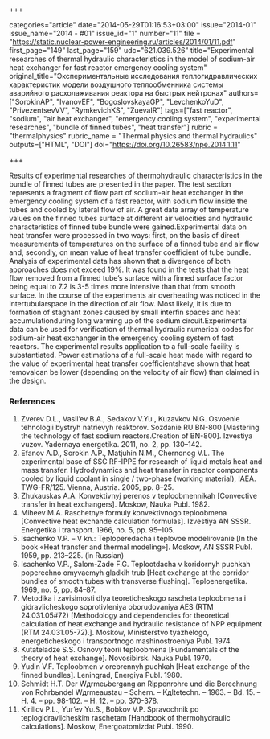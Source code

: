 +++

categories="article"
date="2014-05-29T01:16:53+03:00"
issue="2014-01"
issue_name="2014 - #01"
issue_id="1"
number="11"
file = "https://static.nuclear-power-engineering.ru/articles/2014/01/11.pdf"
first_page="149"
last_page="159"
udc="621.039.526"
title="Experimental researches of thermal hydraulic characteristics in the model of sodium-air heat exchanger for fast reactor emergency cooling system"
original_title="Экспериментальные исследования теплогидравлических характеристик модели воздушного теплообменника системы аварийного расхолаживания реактора на быстрых нейтронах"
authors=["SorokinAP", "IvanovEF", "BogoslovskayaGP", "LevchenkoYuD", "PrivezentsevVV", "RymkevichKS", "ZuevaIR"]
tags=["fast reactor", "sodium", "air heat exchanger", "emergency cooling system", "experimental researches", "bundle of finned tubes", "heat transfer"]
rubric = "thermalphysics"
rubric_name = "Thermal physics and thermal hydraulics"
outputs=["HTML", "DOI"]
doi="https://doi.org/10.26583/npe.2014.1.11"

+++

Results of experimental researches of thermohydraulic characteristics in the bundle of finned tubes are presented in the paper. The test section represents a fragment of flow part of sodium-air heat exchanger in the emergency cooling system of a fast reactor, with sodium flow inside the tubes and cooled by lateral flow of air. A great data array of temperature values on the finned tubes surface at different air velocities and hydraulic characteristics of finned tube bundle were gained.Experimental data on heat transfer were processed in two ways: first, on the basis of direct measurements of temperatures on the surface of a finned tube and air flow and, secondly, on mean value of heat transfer coefficient of tube bundle. Analysis of experimental data has shown that a divergence of both approaches does not exceed 19%. It was found in the tests that the heat flow removed from a finned tube’s surface with a finned surface factor being equal to 7.2 is 3-5 times more intensive than that from smooth surface. In the course of the experiments air overheating was noticed in the intertubularspace in the direction of air flow. Most likely, it is due to formation of stagnant zones caused by small interfin spaces and heat accumulationduring long warming up of the sodium circuit.Experimental data can be used for verification of thermal hydraulic numerical codes for sodium-air heat exchanger in the emergency cooling system of fast reactors. The experimental results application to a full-scale facility is substantiated. Power estimations of a full-scale heat made with regard to the value of experimental heat transfer coefficientshave shown that heat removalcan be lower (depending on the velocity of air flow) than claimed in the design.

### References

1. Zverev D.L., Vasil’ev B.A., Sedakov V.Yu., Kuzavkov N.G. Osvoenie tehnologii bystryh natrievyh reaktorov. Sozdanie RU BN-800 [Mastering the technology of fast sodium reactors.Creation of BN-800]. Izvestiya vuzov. Yadernaya energetika. 2011, no. 2, pp. 130–142.
2. Efanov A.D., Sorokin A.P., Matjuhin N.M., Chernonog V.L. The experimental base of SSC RF-IPPE for research of liquid metals heat and mass transfer. Hydrodynamics and heat transfer in reactor components cooled by liquid coolant in single / two-phase (working material), IAEA. TWG-FR/125. Vienna, Austria. 2005, pp. 8–25.
3. Zhukauskas A.A. Konvektivnyj perenos v teploobmennikah [Convective transfer in heat exchangers]. Moskow, Nauka Publ. 1982.
4. Miheev M.A. Raschetnye formuly konvektivnogo teploobmena [Convective heat exchande calculation formulas]. Izvestiya AN SSSR. Energetika i transport. 1966, no. 5, pp. 95–105.
5. Isachenko V.P. – V kn.: Teploperedacha i teplovoe modelirovanie [In the book «Heat transfer and thermal modeling»]. Moskow, AN SSSR Publ. 1959, pp. 213–225. (in Russian)
6. Isachenko V.P., Salom-Zade F.G. Teplootdacha v koridornyh puchkah poperechno omyvaemyh gladkih trub [Heat exchange at the corridor bundles of smooth tubes with transverse flushing]. Teploenergetika. 1969, no. 5, pp. 84–87.
7. Metodika i zavisimosti dlya teoreticheskogo rascheta teploobmena i gidravlicheskogo soprotivleniya oborudovaniya AES (RTM 24.031.05#72) [Methodology and dependencies for theoretical calculation of heat exchange and hydraulic resistance of NPP equipment (RTM 24.031.05-72).]. Moskow, Ministerstvo tyazhelogo, energeticheskogo i transportnogo mashinostroeniya Publ. 1974.
8. Kutateladze S.S. Osnovy teorii teploobmena [Fundamentals of the theory of heat exchange]. Novosibirsk. Nauka Publ. 1970.
9. Yudin V.F. Teploobmen v orebrennyh puchkah [Heat exchange of the finned bundles]. Leningrad, Energiya Publ. 1980.
10. Schmidt H.T. Der Wдrmeьbergang an Rippenrohre und die Berechnung von Rohrbьndel Wдrmeaustau – Schern. – Kдltetechn. – 1963. – Bd. 15. – H. 4. – pp. 98-102. – H. 12. – pp. 370-378.
11. Kirillov P.L., Yur’ev Yu.S., Bobkov V.P. Spravochnik po teplogidravlicheskim raschetam [Handbook of thermohydraulic calculations]. Moskow, Energoatomizdat Publ. 1990.